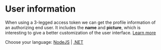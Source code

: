 # User information

When using a 3-legged access token we can get the profile information of an authorizing end user. It includes the **name** and **picture**, which is interesting to give a better customization of the user interface. [Learn more](https://developer.autodesk.com/en/docs/oauth/v2/reference/http/users-@me-GET/)

Choose your language: [NodeJS](oauth/user/nodejs) | [.NET](oauth/user/net)